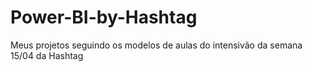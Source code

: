 # Power-BI-by-Hashtag
Meus projetos seguindo os modelos de aulas do intensivão da semana 15/04 da Hashtag

